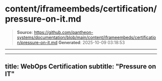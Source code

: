 # content/iframeembeds/certification/pressure-on-it.md

> **Source**: https://github.com/pantheon-systems/documentation/blob/main/content/iframeembeds/certification/pressure-on-it.md
> **Generated**: 2025-10-09 03:18:53

---

---
title: WebOps Certification
subtitle: "Pressure on IT"
---

<Partial file="certification-guide/pressure-on-it.md" />

